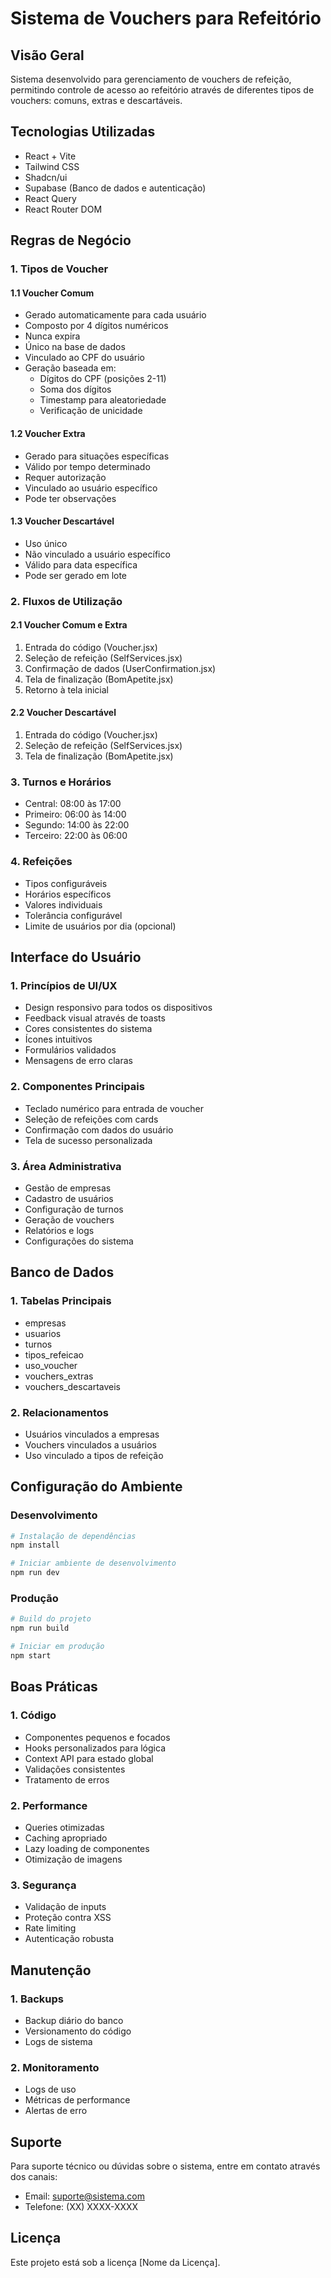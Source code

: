 # Sistema de Vouchers para Refeitório

## Visão Geral
Sistema desenvolvido para gerenciamento de vouchers de refeição, permitindo controle de acesso ao refeitório através de diferentes tipos de vouchers: comuns, extras e descartáveis.

## Tecnologias Utilizadas
- React + Vite
- Tailwind CSS
- Shadcn/ui
- Supabase (Banco de dados e autenticação)
- React Query
- React Router DOM

## Regras de Negócio

### 1. Tipos de Voucher

#### 1.1 Voucher Comum
- Gerado automaticamente para cada usuário
- Composto por 4 dígitos numéricos
- Nunca expira
- Único na base de dados
- Vinculado ao CPF do usuário
- Geração baseada em:
  - Dígitos do CPF (posições 2-11)
  - Soma dos dígitos
  - Timestamp para aleatoriedade
  - Verificação de unicidade

#### 1.2 Voucher Extra
- Gerado para situações específicas
- Válido por tempo determinado
- Requer autorização
- Vinculado ao usuário específico
- Pode ter observações

#### 1.3 Voucher Descartável
- Uso único
- Não vinculado a usuário específico
- Válido para data específica
- Pode ser gerado em lote

### 2. Fluxos de Utilização

#### 2.1 Voucher Comum e Extra
1. Entrada do código (Voucher.jsx)
2. Seleção de refeição (SelfServices.jsx)
3. Confirmação de dados (UserConfirmation.jsx)
4. Tela de finalização (BomApetite.jsx)
5. Retorno à tela inicial

#### 2.2 Voucher Descartável
1. Entrada do código (Voucher.jsx)
2. Seleção de refeição (SelfServices.jsx)
3. Tela de finalização (BomApetite.jsx)

### 3. Turnos e Horários
- Central: 08:00 às 17:00
- Primeiro: 06:00 às 14:00
- Segundo: 14:00 às 22:00
- Terceiro: 22:00 às 06:00

### 4. Refeições
- Tipos configuráveis
- Horários específicos
- Valores individuais
- Tolerância configurável
- Limite de usuários por dia (opcional)

## Interface do Usuário

### 1. Princípios de UI/UX
- Design responsivo para todos os dispositivos
- Feedback visual através de toasts
- Cores consistentes do sistema
- Ícones intuitivos
- Formulários validados
- Mensagens de erro claras

### 2. Componentes Principais
- Teclado numérico para entrada de voucher
- Seleção de refeições com cards
- Confirmação com dados do usuário
- Tela de sucesso personalizada

### 3. Área Administrativa
- Gestão de empresas
- Cadastro de usuários
- Configuração de turnos
- Geração de vouchers
- Relatórios e logs
- Configurações do sistema

## Banco de Dados

### 1. Tabelas Principais
- empresas
- usuarios
- turnos
- tipos_refeicao
- uso_voucher
- vouchers_extras
- vouchers_descartaveis

### 2. Relacionamentos
- Usuários vinculados a empresas
- Vouchers vinculados a usuários
- Uso vinculado a tipos de refeição

## Configuração do Ambiente

### Desenvolvimento
```bash
# Instalação de dependências
npm install

# Iniciar ambiente de desenvolvimento
npm run dev
```

### Produção
```bash
# Build do projeto
npm run build

# Iniciar em produção
npm start
```

## Boas Práticas

### 1. Código
- Componentes pequenos e focados
- Hooks personalizados para lógica
- Context API para estado global
- Validações consistentes
- Tratamento de erros

### 2. Performance
- Queries otimizadas
- Caching apropriado
- Lazy loading de componentes
- Otimização de imagens

### 3. Segurança
- Validação de inputs
- Proteção contra XSS
- Rate limiting
- Autenticação robusta

## Manutenção

### 1. Backups
- Backup diário do banco
- Versionamento do código
- Logs de sistema

### 2. Monitoramento
- Logs de uso
- Métricas de performance
- Alertas de erro

## Suporte

Para suporte técnico ou dúvidas sobre o sistema, entre em contato através dos canais:
- Email: suporte@sistema.com
- Telefone: (XX) XXXX-XXXX

## Licença
Este projeto está sob a licença [Nome da Licença].